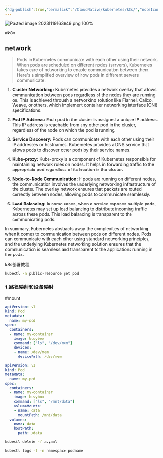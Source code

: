 ```yaml
---
{"dg-publish":true,"permalink":"/CloudNative/kubernetes/k8s/","noteIcon":"3"}
---
```


![Pasted image 20231119163649.png|100%](/img/user/pics/Pasted%20image%2020231119163649.png)

#k8s
## network
> Pods in Kubernetes communicate with each other using their network. When pods are scheduled on different nodes (servers), Kubernetes takes care of networking to enable communication between them. Here's a simplified overview of how pods in different servers communicate:

1. **Cluster Networking:** Kubernetes provides a network overlay that allows communication between pods regardless of the nodes they are running on. This is achieved through a networking solution like Flannel, Calico, Weave, or others, which implement container networking interface (CNI) specifications.
    
2. **Pod IP Address:** Each pod in the cluster is assigned a unique IP address. This IP address is reachable from any other pod in the cluster, regardless of the node on which the pod is running.
    
3. **Service Discovery:** Pods can communicate with each other using their IP addresses or hostnames. Kubernetes provides a DNS service that allows pods to discover other pods by their service names.
    
4. **Kube-proxy:** Kube-proxy is a component of Kubernetes responsible for maintaining network rules on nodes. It helps in forwarding traffic to the appropriate pod regardless of its location in the cluster.
    
5. **Node-to-Node Communication:** If pods are running on different nodes, the communication involves the underlying networking infrastructure of the cluster. The overlay network ensures that packets are routed correctly between nodes, allowing pods to communicate seamlessly.
    
6. **Load Balancing:** In some cases, when a service exposes multiple pods, Kubernetes may set up load balancing to distribute incoming traffic across these pods. This load balancing is transparent to the communicating pods.
    

In summary, Kubernetes abstracts away the complexities of networking when it comes to communication between pods on different nodes. Pods can communicate with each other using standard networking principles, and the underlying Kubernetes networking solution ensures that the communication is seamless and transparent to the applications running in the pods.

k8s部署教程



```sh title:"获取指定namespace的pods"
kubectl -n public-resource get pod

```

### 1.路径映射和设备映射
#mount

```yaml
apiVersion: v1
kind: Pod
metadata:
  name: my-pod
spec:
  containers:
  - name: my-container
    image: busybox
    command: ["ls", "/dev/mem"]
    devices:
    - name: /dev/mem
      devicePath: /dev/mem

```

```yaml
apiVersion: v1
kind: Pod
metadata:
  name: my-pod
spec:
  containers:
  - name: my-container
    image: busybox
    command: ["ls", "/mnt/data"]
    volumeMounts:
    - name: data
      mountPath: /mnt/data
  volumes:
  - name: data
    hostPath:
      path: /data
```



```sh
kubectl delete -f a.yaml

kubectl logs -f -n namespace podname

```